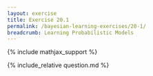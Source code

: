 ```yaml
---
layout: exercise
title: Exercise 20.1
permalink: /bayesian-learning-exercises/20-1/
breadcrumb: Learning Probabilistic Models
---
```


{% include mathjax_support %}

<div><i class="arrow-up loader" data-chapter="bayesian-learning-exercises" data-exercise="ex_1" data-rating="0"></i></div>
{% include_relative question.md %}
